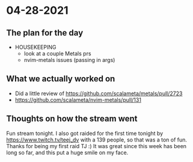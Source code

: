 # 04-28-2021

## The plan for the day
  - HOUSEKEEPING
    - look at a couple Metals prs
    - nvim-metals issues (passing in args)

## What we actually worked on
  - Did a little review of https://github.com/scalameta/metals/pull/2723
  - https://github.com/scalameta/nvim-metals/pull/131

## Thoughts on how the stream went

Fun stream tonight. I also got raided for the first time tonight by
https://www.twitch.tv/teej_dv with a 139 people, so that was a ton of fun.
Thanks for being my first raid TJ :) It was great since this week has been long
so far, and this put a huge smile on my face.
